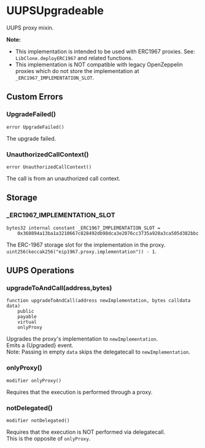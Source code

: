 # UUPSUpgradeable

UUPS proxy mixin.


<b>Note:</b>

- This implementation is intended to be used with ERC1967 proxies. See: `LibClone.deployERC1967` and related functions.
- This implementation is NOT compatible with legacy OpenZeppelin proxies
which do not store the implementation at `_ERC1967_IMPLEMENTATION_SLOT`.



<!-- customintro:start --><!-- customintro:end -->

## Custom Errors

### UpgradeFailed()

```solidity
error UpgradeFailed()
```

The upgrade failed.

### UnauthorizedCallContext()

```solidity
error UnauthorizedCallContext()
```

The call is from an unauthorized call context.

## Storage

### _ERC1967_IMPLEMENTATION_SLOT

```solidity
bytes32 internal constant _ERC1967_IMPLEMENTATION_SLOT =
    0x360894a13ba1a3210667c828492db98dca3e2076cc3735a920a3ca505d382bbc
```

The ERC-1967 storage slot for the implementation in the proxy.   
`uint256(keccak256("eip1967.proxy.implementation")) - 1`.

## UUPS Operations

### upgradeToAndCall(address,bytes)

```solidity
function upgradeToAndCall(address newImplementation, bytes calldata data)
    public
    payable
    virtual
    onlyProxy
```

Upgrades the proxy's implementation to `newImplementation`.   
Emits a {Upgraded} event.   
Note: Passing in empty `data` skips the delegatecall to `newImplementation`.

### onlyProxy()

```solidity
modifier onlyProxy()
```

Requires that the execution is performed through a proxy.

### notDelegated()

```solidity
modifier notDelegated()
```

Requires that the execution is NOT performed via delegatecall.   
This is the opposite of `onlyProxy`.